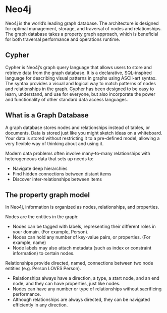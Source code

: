 # Neo4j

Neo4j is the world’s leading graph database. The architecture is designed for optimal management, storage, 
and traversal of nodes and relationships. 
The graph database takes a property graph approach, which is beneficial for both traversal performance and operations runtime.

## Cypher

Cypher is Neo4j’s graph query language that allows users to store and retrieve data from the graph database. 
It is a declarative, SQL-inspired language for describing visual patterns in graphs using ASCII-art syntax. 
The syntax provides a visual and logical way to match patterns of nodes and relationships in the graph. 
Cypher has been designed to be easy to learn, understand, and use for everyone, but also incorporate the power and functionality of other standard data access languages.

## What is a Graph Database
A graph database stores nodes and relationships instead of tables, or documents.
Data is stored just like you might sketch ideas on a whiteboard. 
Your data is stored without restricting it to a pre-defined model, allowing a very flexible way of thinking about and using it.

Modern data problems often involve many-to-many relationships with heterogeneous data that sets up needs to:
* Navigate deep hierarchies
* Find hidden connections between distant items
* Discover inter-relationships between items

## The property graph model
In Neo4j, information is organized as nodes, relationships, and properties.

Nodes are the entities in the graph:
* Nodes can be tagged with labels, representing their different roles in your domain. (For example, Person).
* Nodes can hold any number of key-value pairs, or properties. (For example, name)
* Node labels may also attach metadata (such as index or constraint information) to certain nodes.

Relationships provide directed, named, connections between two node entities (e.g. Person LOVES Person).

* Relationships always have a direction, a type, a start node, and an end node, and they can have properties, just like nodes.
* Nodes can have any number or type of relationships without sacrificing performance.
* Although relationships are always directed, they can be navigated efficiently in any direction.
